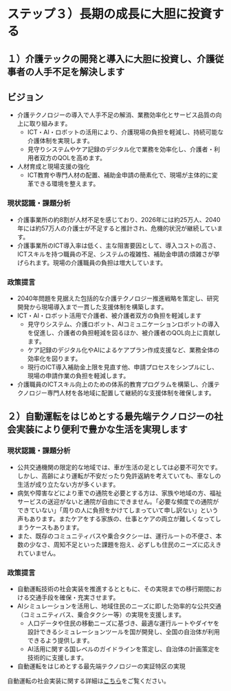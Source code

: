 # ステップ３）長期の成長に大胆に投資する

## １）介護テックの開発と導入に大胆に投資し、介護従事者の人手不足を解決します

## ビジョン

* 介護テクノロジーの導入で人手不足の解消、業務効率化とサービス品質の向上に取り組みます。  
  * ICT・AI・ロボットの活用により、介護現場の負担を軽減し、持続可能な介護体制を実現します。  
  * 見守りシステムやケア記録のデジタル化で業務を効率化し、介護者・利用者双方のQOLを高めます。  
* 人材育成と現場支援の強化  
  * ICT教育や専門人材の配置、補助金申請の簡素化で、現場が主体的に変革できる環境を整えます。

### 現状認識・課題分析

* 介護事業所の約8割が人材不足を感じており、2026年には約25万人、2040年には約57万人の介護士が不足すると推計され、危機的状況が継続しています。  
* 介護事業所のICT導入率は低く、主な阻害要因として、導入コストの高さ、ICTスキルを持つ職員の不足、システムの複雑性、補助金申請の煩雑さが挙げられます。現場の介護職員の負担は増大しています。

### 政策提言

* 2040年問題を見据えた包括的な介護テクノロジー推進戦略を策定し、研究開発から現場導入まで一貫した支援体制を構築します。  
* ICT・AI・ロボット活用で介護者、被介護者双方の負担を軽減します  
  * 見守りシステム、介護ロボット、AIコミュニケーションロボットの導入を促進し、介護者の負担軽減を図るほか、被介護者のQOL向上に貢献します。  
  * ケア記録のデジタル化やAIによるケアプラン作成支援など、業務全体の効率化を図ります。  
  * 現行のICT導入補助金上限を見直す他、申請プロセスをシンプルにし、現場の申請作業の負担を軽減します。  
* 介護職員のICTスキル向上のための体系的教育プログラムを構築し、介護テクノロジー専門人材を各地域に配置して継続的な支援体制を確保します。

## ２）自動運転をはじめとする最先端テクノロジーの社会実装により便利で豊かな生活を実現します

### 現状認識・課題分析

* 公共交通機関の限定的な地域では、車が生活の足としては必要不可欠です。しかし、高齢により運転が不安だったり免許返納を考えていても、車なしの生活が成り立たない方が多くいます。  
* 病気や障害などにより車での通院を必要とする方は、家族や地域の方、福祉サービスの送迎がないと通院が自由にできません。「必要な頻度での通院ができていない」「周りの人に負担をかけてしまっていて申し訳ない」という声もあります。またケアをする家族の、仕事とケアの両立が難しくなってしまうケースもあります。
* また、既存のコミュニティバスや乗合タクシーは、運行ルートの不便さ、本数の少なさ、周知不足といった課題を抱え、必ずしも住民のニーズに応えきれていません。

### 政策提言

* 自動運転技術の社会実装を推進するとともに、その実現までの移行期間における交通手段を確保・充実させます。
* AIシミュレーションを活用し、地域住民のニーズに即した効率的な公共交通（コミュニティバス、乗合タクシー等）の実現を支援します。
  * 人口データや住民の移動ニーズに基づき、最適な運行ルートやダイヤを設計できるシミュレーションツールを国が開発し、全国の自治体が利用できるよう提供します。
  * AI活用に関する国レベルのガイドラインを策定し、自治体の計画策定を技術的に支援します。
* 自動運転をはじめとする最先端テクノロジーの実証特区の実現

自動運転の社会実装に関する詳細は[こちら](https://github.com/team-mirai/policy/blob/main/34_%E3%82%B9%E3%83%86%E3%83%83%E3%83%97%EF%BC%93%E7%94%A3%E6%A5%AD.md)をご覧ください。
